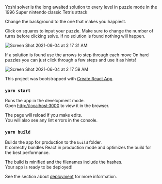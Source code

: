 Yoshi solver is the long awaited solution to every level in puzzle mode in the 1996 Super nintendo classic Tetris attack

Change the background to the one that makes you happiest.


Click on squares to input your puzzle.
Make sure to change the number of turns before clicking solve.
If no solution is found nothing will happen.

![Screen Shot 2021-06-04 at 2 17 31 AM](https://user-images.githubusercontent.com/6692576/120770339-45088400-c4db-11eb-93ec-976d7dcfc8fa.png)


If a solution is found use the arrows to step through each move
On hard puzzles you can just click through a few steps and use it as hints!

![Screen Shot 2021-06-04 at 2 17 59 AM](https://user-images.githubusercontent.com/6692576/120770442-5fdaf880-c4db-11eb-97df-f90ebdcbae86.png)




This project was bootstrapped with [Create React App](https://github.com/facebook/create-react-app).

### `yarn start`

Runs the app in the development mode.\
Open [http://localhost:3000](http://localhost:3000) to view it in the browser.

The page will reload if you make edits.\
You will also see any lint errors in the console.

### `yarn build`

Builds the app for production to the `build` folder.\
It correctly bundles React in production mode and optimizes the build for the best performance.

The build is minified and the filenames include the hashes.\
Your app is ready to be deployed!

See the section about [deployment](https://facebook.github.io/create-react-app/docs/deployment) for more information.

